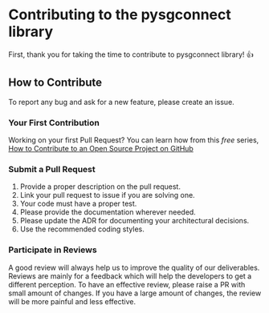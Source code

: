 # Contributing to the pysgconnect library

First, thank you for taking the time to contribute to pysgconnect library! :+1:

## How to Contribute

To report any bug and ask for a new feature, please create an issue.

### Your First Contribution

Working on your first Pull Request? You can learn how from this *free* series, [How to Contribute to an Open Source Project on GitHub](https://egghead.io/courses/how-to-contribute-to-an-open-source-project-on-github)

### Submit a Pull Request

 1. Provide a proper description on the pull request.
 2. Link your pull request to issue if you are solving one.
 3. Your code must have a proper test.
 4. Please provide the documentation wherever needed.
 5. Please update the ADR for documenting your architectural decisions.
 6. Use the recommended coding styles.

### Participate in Reviews

A good review will always help us to improve the quality of our deliverables.
Reviews are mainly for a feedback which will help the developers to get a different perception.
To have an effective review, please raise a PR with small amount of changes. If you have a large amount of changes, the review will be more painful and less effective.
